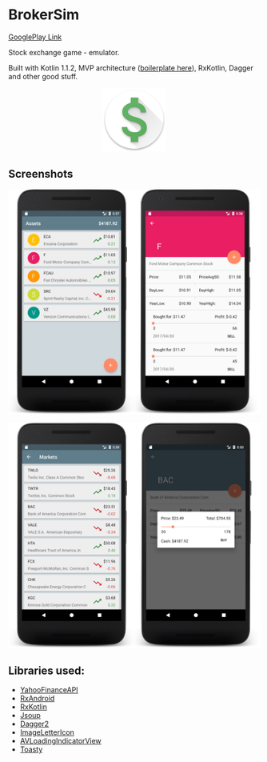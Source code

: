 # BrokerSim

[GooglePlay Link][gp]

Stock exchange game - emulator.

Built with Kotlin 1.1.2, MVP architecture ([boilerplate here][mvp]), RxKotlin, Dagger and other good stuff.

<div align="center">
	<img src="https://raw.githubusercontent.com/GLodi/BrokerSim/master/gfx/web_hi_res_512.png" width="128">
</div>

## Screenshots

![](https://raw.githubusercontent.com/GLodi/BrokerSim/master/gfx/Screen1.png)

![](https://raw.githubusercontent.com/GLodi/BrokerSim/master/gfx/Screen2.png)

## Libraries used:

 - [YahooFinanceAPI][yf]
 - [RxAndroid][rxandroid]
 - [RxKotlin][rxkotlin]
 - [Jsoup][jsoup]
 - [Dagger2][dagger]
 - [ImageLetterIcon][ili]
 - [AVLoadingIndicatorView][avliv]
 - [Toasty][toasty]

[yf]: https://github.com/sstrickx/yahoofinance-api
[rxandroid]: https://github.com/ReactiveX/RxAndroid
[rxkotlin]: https://github.com/ReactiveX/RxKotlin
[jsoup]: https://jsoup.org
[dagger]: https://github.com/square/dagger
[ili]: https://github.com/akashandroid90/ImageLetterIcon
[avliv]: https://github.com/81813780/AVLoadingIndicatorView
[toasty]: https://github.com/GrenderG/Toasty
[mvp]: https://github.com/MindorksOpenSource/android-mvp-architecture
[gp]: https://play.google.com/store/apps/details?id=giuliolodi.brokersim
